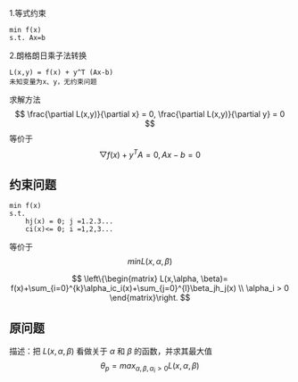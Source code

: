 1.等式约束

```
min f(x)
s.t. Ax=b
```



2.朗格朗日乘子法转换

```
L(x,y) = f(x) + y^T (Ax-b)
未知变量为x、y，无约束问题
```

求解方法
$$
\frac{\partial L(x,y)}{\partial x} = 0,
\frac{\partial L(x,y)}{\partial y} = 0
$$
等价于
$$
\bigtriangledown f(x)+y^TA = 0, Ax-b = 0
$$


## 约束问题

```
min f(x)
s.t. 
	hj(x) = 0; j =1.2.3...
	ci(x)<= 0; i =1,2,3...

```

等价于
$$
min L(x,\alpha, \beta)
$$

$$
\left\{\begin{matrix}
  L(x,\alpha, \beta)= f(x)+\sum_{i=0}^{k}\alpha_ic_i(x)+\sum_{j=0}^{l}\beta_jh_j(x)
\\ \alpha_i > 0 
\end{matrix}\right.
$$



## 原问题

描述：把  $L(x,\alpha, \beta)$ 看做关于 $\alpha$ 和 $\beta$ 的函数，并求其最大值
$$
\theta_p =max _{\alpha,\beta,\alpha_i>0} L(x,\alpha,\beta)
$$






